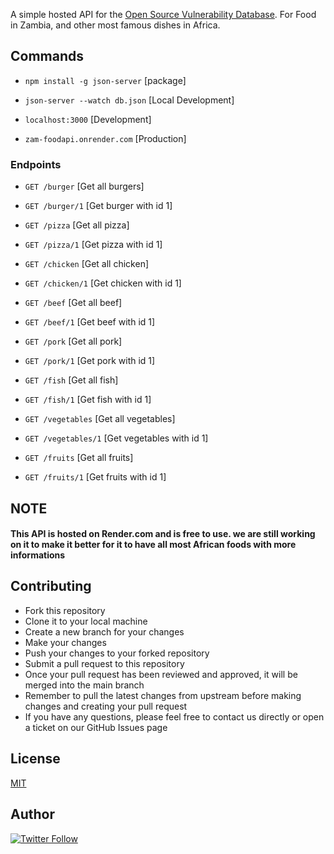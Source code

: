 A simple hosted API for the [Open Source Vulnerability Database](https://zam-foodapi.onrender.com).
For Food in Zambia, and other most famous dishes in Africa.

## Commands
- `npm install -g json-server` [package]

- `json-server --watch db.json` [Local Development]

- `localhost:3000` [Development]

- `zam-foodapi.onrender.com` [Production]
### Endpoints
- `GET /burger` [Get all burgers]
- `GET /burger/1` [Get burger with id 1]

- `GET /pizza` [Get all pizza]
- `GET /pizza/1` [Get pizza with id 1]

- `GET /chicken` [Get all chicken]
- `GET /chicken/1` [Get chicken with id 1]

- `GET /beef` [Get all beef]
- `GET /beef/1` [Get beef with id 1]

- `GET /pork` [Get all pork]
- `GET /pork/1` [Get pork with id 1]

- `GET /fish` [Get all fish]
- `GET /fish/1` [Get fish with id 1]

- `GET /vegetables` [Get all vegetables]
- `GET /vegetables/1` [Get vegetables with id 1]

- `GET /fruits` [Get all fruits]
- `GET /fruits/1` [Get fruits with id 1]

## NOTE
#### This API is hosted on Render.com and is free to use. we are still working on it to make it better for it to have all most African foods with more informations

## Contributing
- Fork this repository
- Clone it to your local machine
- Create a new branch for your changes
- Make your changes
- Push your changes to your forked repository
- Submit a pull request to this repository
- Once your pull request has been reviewed and approved, it will be merged into the main branch
- Remember to pull the latest changes from upstream before making changes and creating your pull request
- If you have any questions, please feel free to contact us directly or open a ticket on our GitHub Issues page


## License
[MIT](https://choosealicense.com/licenses/mit/)

## Author
[![Twitter Follow](https://img.shields.io/twitter/follow/Alisikaundi?style=social)](https://twitter.com/Alisikaundi)












